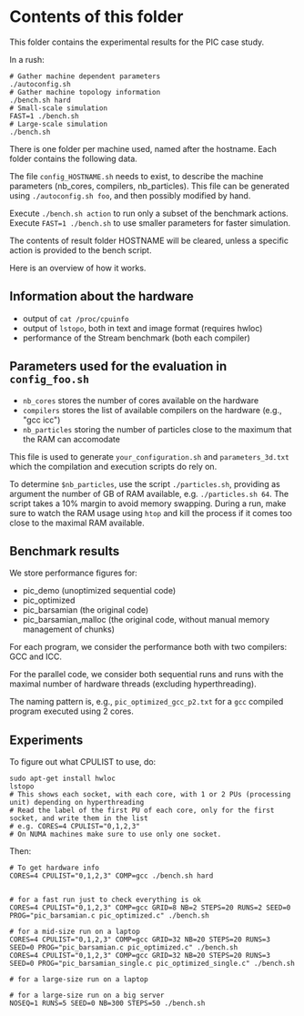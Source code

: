 
# Contents of this folder

This folder contains the experimental results for the PIC case study.

In a rush:
```
# Gather machine dependent parameters
./autoconfig.sh
# Gather machine topology information
./bench.sh hard
# Small-scale simulation
FAST=1 ./bench.sh
# Large-scale simulation
./bench.sh
```

There is one folder per machine used, named after the hostname.
Each folder contains the following data.

The file `config_HOSTNAME.sh` needs to exist, to describe the machine parameters
(nb_cores, compilers, nb_particles).
This file can be generated using `./autoconfig.sh foo`, and then possibly modified by hand.

Execute `./bench.sh action` to run only a subset of the benchmark actions.
Execute `FAST=1 ./bench.sh` to use smaller parameters for faster simulation.

The contents of result folder HOSTNAME will be cleared, unless a specific action
is provided to the bench script.


Here is an overview of how it works.


## Information about the hardware

- output of `cat /proc/cpuinfo`
- output of `lstopo`, both in text and image format (requires hwloc)
- performance of the Stream benchmark (both each compiler)


## Parameters used for the evaluation in `config_foo.sh`

- `nb_cores` stores the number of cores available on the hardware
- `compilers` stores the list of available compilers on the hardware (e.g., "gcc icc")
- `nb_particles` storing the number of particles close to the maximum that the RAM can accomodate

This file is used to generate `your_configuration.sh` and `parameters_3d.txt`
which the compilation and execution scripts do rely on.

To determine `$nb_particles`, use the script `./particles.sh`, providing as argument
the number of GB of RAM available, e.g. `./particles.sh 64`. The script takes a 10%
margin to avoid memory swapping. During a run, make sure to watch the RAM usage using `htop`
and kill the process if it comes too close to the maximal RAM available.


## Benchmark results

We store performance figures for:
- pic_demo (unoptimized sequential code)
- pic_optimized
- pic_barsamian (the original code)
- pic_barsamian_malloc (the original code, without manual memory management of chunks)

For each program, we consider the performance both with two compilers: GCC and ICC.

For the parallel code, we consider both sequential runs and runs with the maximal
number of hardware threads (excluding hyperthreading).

The naming pattern is, e.g., `pic_optimized_gcc_p2.txt` for a `gcc` compiled
program executed using 2 cores.


## Experiments

To figure out what CPULIST to use, do:
```
sudo apt-get install hwloc
lstopo
# This shows each socket, with each core, with 1 or 2 PUs (processing unit) depending on hyperthreading
# Read the label of the first PU of each core, only for the first socket, and write them in the list
# e.g. CORES=4 CPULIST="0,1,2,3"
# On NUMA machines make sure to use only one socket.
```

Then:
```
# To get hardware info
CORES=4 CPULIST="0,1,2,3" COMP=gcc ./bench.sh hard


# for a fast run just to check everything is ok
CORES=4 CPULIST="0,1,2,3" COMP=gcc GRID=8 NB=2 STEPS=20 RUNS=2 SEED=0 PROG="pic_barsamian.c pic_optimized.c" ./bench.sh

# for a mid-size run on a laptop
CORES=4 CPULIST="0,1,2,3" COMP=gcc GRID=32 NB=20 STEPS=20 RUNS=3 SEED=0 PROG="pic_barsamian.c pic_optimized.c" ./bench.sh
CORES=4 CPULIST="0,1,2,3" COMP=gcc GRID=32 NB=20 STEPS=20 RUNS=3 SEED=0 PROG="pic_barsamian_single.c pic_optimized_single.c" ./bench.sh

# for a large-size run on a laptop

# for a large-size run on a big server
NOSEQ=1 RUNS=5 SEED=0 NB=300 STEPS=50 ./bench.sh
```
